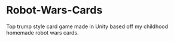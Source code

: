 # Robot-Wars-Cards
Top trump style card game made in Unity based off my childhood homemade robot wars cards.
